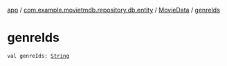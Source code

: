 [app](../../index.md) / [com.example.movietmdb.repository.db.entity](../index.md) / [MovieData](index.md) / [genreIds](./genre-ids.md)

# genreIds

`val genreIds: `[`String`](https://kotlinlang.org/api/latest/jvm/stdlib/kotlin/-string/index.html)